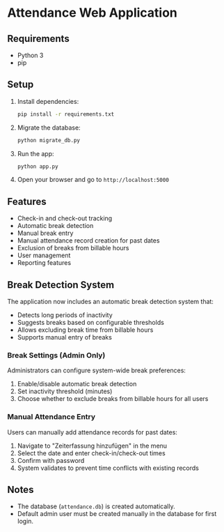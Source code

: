 # Attendance Web Application

## Requirements
- Python 3
- pip

## Setup
1. Install dependencies:
   ```bash
   pip install -r requirements.txt
   ```
2. Migrate the database:
   ```bash
   python migrate_db.py
   ```
3. Run the app:
   ```bash
   python app.py
   ```
4. Open your browser and go to `http://localhost:5000`

## Features
- Check-in and check-out tracking
- Automatic break detection
- Manual break entry
- Manual attendance record creation for past dates
- Exclusion of breaks from billable hours
- User management
- Reporting features

## Break Detection System
The application now includes an automatic break detection system that:
- Detects long periods of inactivity
- Suggests breaks based on configurable thresholds
- Allows excluding break time from billable hours
- Supports manual entry of breaks

### Break Settings (Admin Only)
Administrators can configure system-wide break preferences:
1. Enable/disable automatic break detection
2. Set inactivity threshold (minutes)
3. Choose whether to exclude breaks from billable hours for all users

### Manual Attendance Entry
Users can manually add attendance records for past dates:
1. Navigate to "Zeiterfassung hinzufügen" in the menu
2. Select the date and enter check-in/check-out times
3. Confirm with password
4. System validates to prevent time conflicts with existing records

## Notes
- The database (`attendance.db`) is created automatically.
- Default admin user must be created manually in the database for first login.
